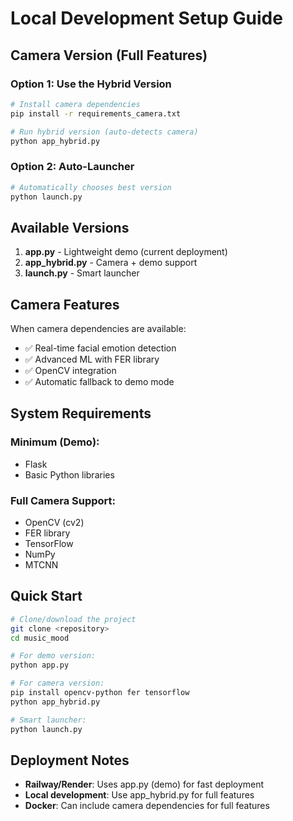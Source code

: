# Local Development Setup Guide

## Camera Version (Full Features)

### Option 1: Use the Hybrid Version
```bash
# Install camera dependencies
pip install -r requirements_camera.txt

# Run hybrid version (auto-detects camera)
python app_hybrid.py
```

### Option 2: Auto-Launcher
```bash
# Automatically chooses best version
python launch.py
```

## Available Versions

1. **app.py** - Lightweight demo (current deployment)
2. **app_hybrid.py** - Camera + demo support
3. **launch.py** - Smart launcher

## Camera Features

When camera dependencies are available:
- ✅ Real-time facial emotion detection
- ✅ Advanced ML with FER library
- ✅ OpenCV integration
- ✅ Automatic fallback to demo mode

## System Requirements

### Minimum (Demo):
- Flask
- Basic Python libraries

### Full Camera Support:
- OpenCV (cv2)
- FER library
- TensorFlow
- NumPy
- MTCNN

## Quick Start

```bash
# Clone/download the project
git clone <repository>
cd music_mood

# For demo version:
python app.py

# For camera version:
pip install opencv-python fer tensorflow
python app_hybrid.py

# Smart launcher:
python launch.py
```

## Deployment Notes

- **Railway/Render**: Uses app.py (demo) for fast deployment
- **Local development**: Use app_hybrid.py for full features
- **Docker**: Can include camera dependencies for full features
